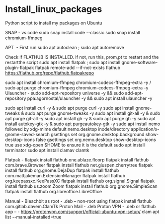 # Install_linux_packages
Python script to install my packages on Ubuntu

SNAP - 
vs code sudo snap install code --classic
sudo snap install chromium-ffmpeg

APT ­ -
First run
sudo apt autoclean ; sudo apt autoremove

Check if FLATHUB IS INSTALLED. If not, run this, prom,pt to restart and the restartthe script
sudo apt install flatpak ; sudo apt install gnome-software-plugin-flatpak
flatpak remote-add --if-not-exists flathub https://flathub.org/repo/flathub.flatpakrepo

sudo apt install chromium-ffmpeg chromium-codecs-ffmpeg-extra -y / sudo apt purge chromium-ffmpeg chromium-codecs-ffmpeg-extra -y
Ulauncher - sudo add-apt-repository universe -y && sudo add-apt-repository ppa:agornostal/ulauncher -y && sudo apt install ulauncher -y

sudo apt install curl -y & sudo apt purge curl -y
sudo apt install gnome-tweaks & sudo apt purge gnome-tweaks -y
sudo apt install git-all -y & sudo apt purge git-all -y
sudo apt install gh -y & sudo apt purge gh -y
sudo apt install autokey-gtk -y & sudo apt purgeautokey-gtk -y
sudo apt install nemo followed by
	xdg-mime default nemo.desktop inode/directory application/x-gnome-saved-search
	gsettings set org.gnome.desktop.background show-desktop-icons false
	gsettings set org.nemo.desktop show-desktop-icons true
	use xdg-open $HOME to ensure it is the default
sudo apt install terminator
sudo apt install clamav clamtk


Flatpak -
flatpak install flathub one.ablaze.floorp
flatpak install flathub com.brave.Browser
flatpak install flathub net.giuspen.cherrytree
flatpak install flathub org.gnome.DejaDup
flatpak install flathub com.mattjakeman.ExtensionManager
flatpak install flathub org.keepassxc.KeePassXC
flatpak install flathub org.signal.Signal
flatpak install flathub us.zoom.Zoom
flatpak install flathub org.gnome.SimpleScan
flatpak install flathub org.libreoffice.LibreOffice

Manual -
Bleachbit as root - .deb – non-root using flatpak install flathub com.gitlab.davem.ClamTk
Proton Mail - .deb
Proton VPN - .deb or flathub app – - https://protonvpn.com/support/official-ubuntu-vpn-setup/
clam 
apt list --manual-installed=true
